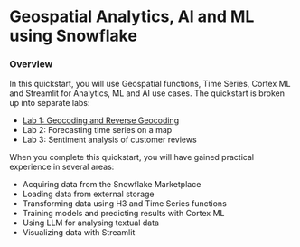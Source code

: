 # Geospatial Analytics, AI and ML using Snowflake
### Overview

In this quickstart, you will use Geospatial functions, Time Series, Cortex ML and Streamlit for Analytics, ML and AI use cases. The quickstart is broken up into separate labs:

- [Lab 1: Geocoding and Reverse Geocoding](https://github.com/Snowflake-Labs/sf-guide-geospatial-analytics-ai-ml/blob/main/geocoding_and_reverse_geocoding.ipynb)
- Lab 2: Forecasting time series on a map
- Lab 3: Sentiment analysis of customer reviews

When you complete this quickstart, you will have gained practical experience in several areas:
- Acquiring data from the Snowflake Marketplace
- Loading data from external storage
- Transforming data using H3 and Time Series functions
- Training models and predicting results with Cortex ML
- Using LLM for analysing textual data
- Visualizing data with Streamlit

